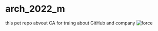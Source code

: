 # arch_2022_m
this pet repo abvout CA for traing about GitHub and company
![force](https://www.olimp-cadillac.ru/news/111/)

